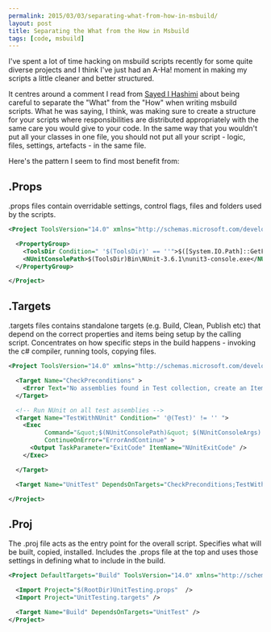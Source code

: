 ```yaml
---
permalink: 2015/03/03/separating-what-from-how-in-msbuild/
layout: post
title: Separating the What from the How in Msbuild
tags: [code, msbuild]
---
```


I've spent a lot of time hacking on msbuild scripts recently for some quite diverse projects and I think 
I've just had an A-Ha! moment in making my scripts a little cleaner and better structured.

It centres around a comment I read from [Sayed I Hashimi](http://www.sedodream.com/) about being careful to 
separate the "What" from the "How" when writing msbuild scripts. What he was saying, I think, was 
making sure to create a structure for your scripts where responsibilities are distributed 
appropriately with the same care you would give to your code. In the same way that you wouldn't 
put all your classes in one file, you should not put all your script - logic, files, settings, 
artefacts - in the same file.

Here's the pattern I seem to find most benefit from:

## .Props 

.props files contain overridable settings, control flags, files and folders used by the scripts.

```xml
<Project ToolsVersion="14.0" xmlns="http://schemas.microsoft.com/developer/msbuild/2003">

  <PropertyGroup>
    <ToolsDir Condition=" '$(ToolsDir)' == ''">$([System.IO.Path]::GetFullPath('$(MSBuildThisFileDirectory)..\Tools\'))</ToolsDir>
    <NUnitConsolePath>$(ToolsDir)Bin\NUnit-3.6.1\nunit3-console.exe</NUnitConsolePath>
  </PropertyGroup>  

</Project>
```

## .Targets

.targets files contains standalone targets (e.g. Build, Clean, Publish etc) that depend on the correct properties
and items being setup by the calling script. Concentrates on how specific steps in the build happens - invoking the c# 
compiler, running tools, copying files.

```xml
<Project ToolsVersion="14.0" xmlns="http://schemas.microsoft.com/developer/msbuild/2003">

  <Target Name="CheckPreconditions" >
    <Error Text="No assemblies found in Test collection, create an ItemGroup with unit test assemblies: &lt;Test Include=&quot;MyTests.dll&quot; /&gt;" Condition=" '@(Test)' == '' " />
  </Target>

  <!-- Run NUnit on all test assemblies -->
  <Target Name="TestWithNUnit" Condition=" '@(Test)' != '' ">
    <Exec
          Command="&quot;$(NUnitConsolePath)&quot; $(NUnitConsoleArgs) --result=TestResult-%(Filename).xml;format=nunit2 %(Test.Identity)"
          ContinueOnError="ErrorAndContinue" >
      <Output TaskParameter="ExitCode" ItemName="NUnitExitCode" />
    </Exec>

  </Target>

  <Target Name="UnitTest" DependsOnTargets="CheckPreconditions;TestWithNUnit" />

</Project>
```


## .Proj

The .proj file acts as the entry point for the overall script. Specifies what will be built, copied, installed. Includes the 
.props file at the top and uses those settings in defining what to include in the build.

```xml
<Project DefaultTargets="Build" ToolsVersion="14.0" xmlns="http://schemas.microsoft.com/developer/msbuild/2003">

  <Import Project="$(RootDir)UnitTesting.props"  />
  <Import Project="UnitTesting.targets" />

  <Target Name="Build" DependsOnTargets="UnitTest" />
</Project>
```
